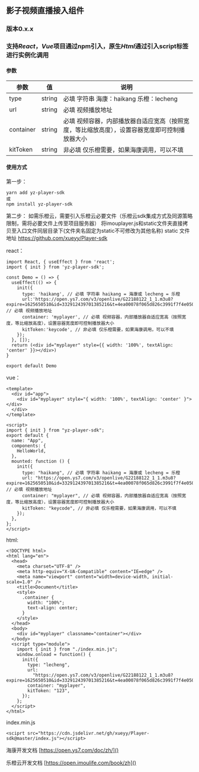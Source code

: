 ## 影子视频直播接入组件

### 版本0.x.x

### 支持*React*，*Vue*项目通过npm引入，原生*Html*通过引入script标签进行实例化调用

#### 参数

| 参数 | 值 |  说明 |
| ------- | ------- | ------- |
|       type  |   string      |必填 字符串 海康：haikang   乐橙：lecheng |
|       url  |   string      |必填 视频播放地址 |
|       container  |   string      |必填  视频容器，内部播放器自适应宽高（按照宽度，等比缩放高度），设置容器宽度即可控制播放器大小|
|       kitToken  |   string      |非必填  仅乐橙需要，如果海康调用，可以不填|


#### 使用方式
第一步：
```
yarn add yz-player-sdk
或
npm install yz-player-sdk
```
第二步：
如需乐橙云，需要引入乐橙云必要文件（乐橙云sdk集成方式及同源策略限制，需将必要文件上传至项目服务器）
将imouplayer.js和static文件夹直接拷贝至入口文件同层目录下(文件夹名固定为static不可修改为其他名称)
static 文件地址 https://github.com/xueyy/Player-sdk

react：
```
import React, { useEffect } from 'react';
import { init } from 'yz-player-sdk';

const Demo = () => {
  useEffect(() => {
    init({
      type: 'haikang', // 必填 字符串 haikang = 海康或 lecheng = 乐橙
      url:'https://open.ys7.com/v3/openlive/G22188122_1_1.m3u8?expire=1625650510&id=332912439701385216&t=4ea00078f065d826c3991f7f4e050eef20d992c265795113e53c46c511222fa3&ev=100', // 必填 视频播放地址
      container: 'myplayer', // 必填 视频容器，内部播放器自适应宽高（按照宽度，等比缩放高度），设置容器宽度即可控制播放器大小
      kitToken:'keycode', // 非必填 仅乐橙需要，如果海康调用，可以不填
    });
  }, []);
  return (<div id="myplayer" style={{ width: '100%', textAlign: 'center' }}></div>)
}

export default Demo
```

vue：

```
<template>
  <div id="app">
    <div id="myplayer" style="{ width: '100%', textAlign: 'center' }"></div>
  </div>
</template>

<script>
import { init } from "yz-player-sdk";
export default {
  name: "App",
  components: {
    HelloWorld,
  },
  mounted: function () {
    init({
      type: "haikang", // 必填 字符串 haikang = 海康或 lecheng = 乐橙
      url: "https://open.ys7.com/v3/openlive/G22188122_1_1.m3u8?expire=1625650510&id=332912439701385216&t=4ea00078f065d826c3991f7f4e050eef20d992c265795113e53c46c511222fa3&ev=100", // 必填 视频播放地址
      container: "myplayer", // 必填 视频容器，内部播放器自适应宽高（按照宽度，等比缩放高度），设置容器宽度即可控制播放器大小
      kitToken: "keycode", // 非必填 仅乐橙需要，如果海康调用，可以不填
    });
  },
};
</script>

```
html:


```
<!DOCTYPE html>
<html lang="en">
  <head>
    <meta charset="UTF-8" />
    <meta http-equiv="X-UA-Compatible" content="IE=edge" />
    <meta name="viewport" content="width=device-width, initial-scale=1.0" />
    <title>Document</title>
    <style>
      .container {
        width: "100%";
        text-align: center;
      }
    </style>
  </head>
  <body>
    <div id="myplayer" classname="container"></div>
  </body>
  <script type="module">
    import { init } from "./index.min.js";
    window.onload = function() {
      init({
        type: "lecheng",
        url:
          "https://open.ys7.com/v3/openlive/G22188122_1_1.m3u8?expire=1625650510&id=332912439701385216&t=4ea00078f065d826c3991f7f4e050eef20d992c265795113e53c46c511222fa3&ev=100",
        container: "myplayer",
        kitToken: "123",
      });
    };
  </script>
</html>
```
index.min.js

```
<sciprt src="https://cdn.jsdelivr.net/gh/xueyy/Player-sdk@master/index.js"></script>
```


海康开发文档
[https://open.ys7.com/doc/zh/]()

乐橙云开发文档
[https://open.imoulife.com/book/zh]()
